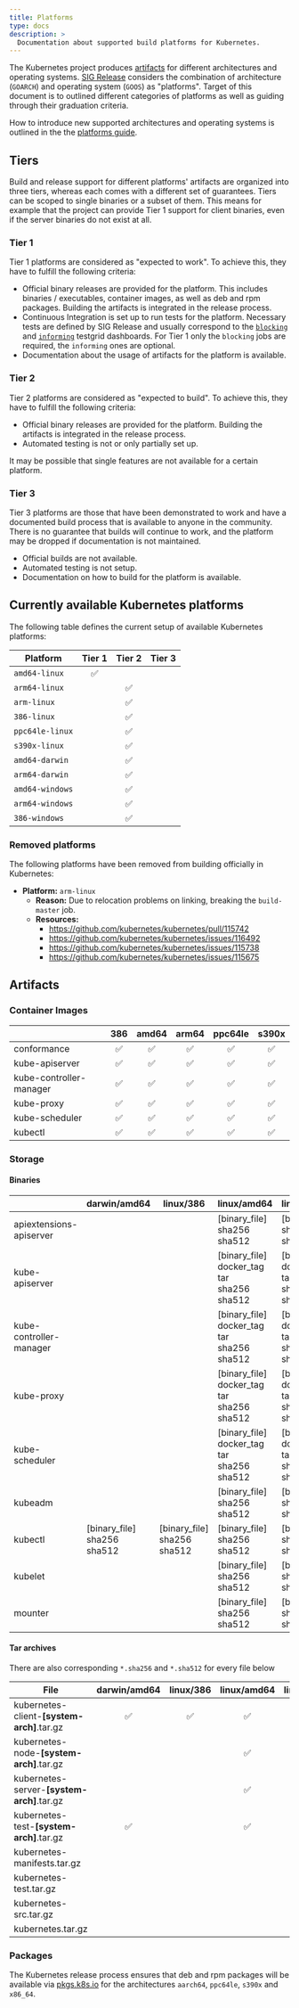 ```yaml
---
title: Platforms
type: docs
description: >
  Documentation about supported build platforms for Kubernetes.
---
```


<!-- overview -->

The Kubernetes project produces [artifacts](#artifacts) for different
architectures and operating systems. [SIG
Release](https://github.com/kubernetes/community/tree/master/sig-release)
considers the combination of architecture (`GOARCH`) and operating system
(`GOOS`) as "platforms". Target of this document is to outlined different
categories of platforms as well as guiding through their graduation criteria.

How to introduce new supported architectures and operating systems is outlined
in the the [platforms guide](https://github.com/kubernetes/community/blob/master/contributors/guide/platforms.md).

<!-- body -->

## Tiers

Build and release support for different platforms' artifacts are organized into
three tiers, whereas each comes with a different set of guarantees. Tiers can be
scoped to single binaries or a subset of them. This means for example that the
project can provide Tier 1 support for client binaries, even if the server
binaries do not exist at all.

### Tier 1

Tier 1 platforms are considered as "expected to work". To achieve this, they
have to fulfill the following criteria:

- Official binary releases are provided for the platform. This includes
  binaries / executables, container images, as well as deb and rpm packages.
  Building the artifacts is integrated in the release process.
- Continuous Integration is set up to run tests for the platform. Necessary
  tests are defined by SIG Release and usually correspond to the
  [`blocking`](https://testgrid.k8s.io/sig-release-master-blocking) and
  [`informing`](https://testgrid.k8s.io/sig-release-master-informing) testgrid
  dashboards. For Tier 1 only the `blocking` jobs are required, the `informing`
  ones are optional.
- Documentation about the usage of artifacts for the platform is available.

### Tier 2

Tier 2 platforms are considered as "expected to build". To achieve this, they
have to fulfill the following criteria:

- Official binary releases are provided for the platform. Building the artifacts
  is integrated in the release process.
- Automated testing is not or only partially set up.

It may be possible that single features are not available for a certain
platform.

### Tier 3

Tier 3 platforms are those that have been demonstrated to work and have a
documented build process that is available to anyone in the community. There is
no guarantee that builds will continue to work, and the platform may be dropped
if documentation is not maintained.

- Official builds are not available.
- Automated testing is not setup.
- Documentation on how to build for the platform is available.

## Currently available Kubernetes platforms

The following table defines the current setup of available Kubernetes platforms:

| Platform        | Tier 1 | Tier 2 | Tier 3 |
| --------------- | :----: | :----: | :----: |
| `amd64-linux`   |   ✅   |        |        |
| `arm64-linux`   |        |   ✅   |        |
| `arm-linux`     |        |   ✅   |        |
| `386-linux`     |        |   ✅   |        |
| `ppc64le-linux` |        |   ✅   |        |
| `s390x-linux`   |        |   ✅   |        |
| `amd64-darwin`  |        |   ✅   |        |
| `arm64-darwin`  |        |   ✅   |        |
| `amd64-windows` |        |   ✅   |        |
| `arm64-windows` |        |   ✅   |        |
| `386-windows`   |        |   ✅   |        |

### Removed platforms

The following platforms have been removed from building officially in
Kubernetes:

- **Platform:** `arm-linux`
  - **Reason:** Due to relocation problems on linking, breaking the
    `build-master` job.
  - **Resources:**
    - https://github.com/kubernetes/kubernetes/pull/115742
    - https://github.com/kubernetes/kubernetes/issues/116492
    - https://github.com/kubernetes/kubernetes/issues/115738
    - https://github.com/kubernetes/kubernetes/issues/115675

## Artifacts

### Container Images

|                         | 386 | amd64 | arm64 | ppc64le | s390x |
| ----------------------- | :-: | :---: | :---: | :-----: | :---: |
| conformance             | ✅  |  ✅   |  ✅   |   ✅    |  ✅   |
| kube-apiserver          | ✅  |  ✅   |  ✅   |   ✅    |  ✅   |
| kube-controller-manager | ✅  |  ✅   |  ✅   |   ✅    |  ✅   |
| kube-proxy              | ✅  |  ✅   |  ✅   |   ✅    |  ✅   |
| kube-scheduler          | ✅  |  ✅   |  ✅   |   ✅    |  ✅   |
| kubectl                 | ✅  |  ✅   |  ✅   |   ✅    |  ✅   |

### Storage

#### Binaries

|                         | darwin/amd64                          | linux/386                             | linux/amd64                                                    | linux/arm64                                                    | linux/ppc64le                                                  | linux/s390x                                                    | windows/386                 | windows/amd64               |
| ----------------------- | ------------------------------------- | ------------------------------------- | -------------------------------------------------------------- | -------------------------------------------------------------- | -------------------------------------------------------------- | -------------------------------------------------------------- | --------------------------- | --------------------------- |
| apiextensions-apiserver |                                       |                                       | [binary_file]<br />sha256<br />sha512                          | [binary_file]<br />sha256<br />sha512                          | [binary_file]<br />sha256<br />sha512                          | [binary_file]<br />sha256<br />sha512                          |                             |                             |
| kube-apiserver          |                                       |                                       | [binary_file]<br />docker_tag<br />tar<br />sha256<br />sha512 | [binary_file]<br />docker_tag<br />tar<br />sha256<br />sha512 | [binary_file]<br />docker_tag<br />tar<br />sha256<br />sha512 | [binary_file]<br />docker_tag<br />tar<br />sha256<br />sha512 |                             |                             |
| kube-controller-manager |                                       |                                       | [binary_file]<br />docker_tag<br />tar<br />sha256<br />sha512 | [binary_file]<br />docker_tag<br />tar<br />sha256<br />sha512 | [binary_file]<br />docker_tag<br />tar<br />sha256<br />sha512 | [binary_file]<br />docker_tag<br />tar<br />sha256<br />sha512 |                             |                             |
| kube-proxy              |                                       |                                       | [binary_file]<br />docker_tag<br />tar<br />sha256<br />sha512 | [binary_file]<br />docker_tag<br />tar<br />sha256<br />sha512 | [binary_file]<br />docker_tag<br />tar<br />sha256<br />sha512 | [binary_file]<br />docker_tag<br />tar<br />sha256<br />sha512 |                             | exe<br />sha256<br />sha512 |
| kube-scheduler          |                                       |                                       | [binary_file]<br />docker_tag<br />tar<br />sha256<br />sha512 | [binary_file]<br />docker_tag<br />tar<br />sha256<br />sha512 | [binary_file]<br />docker_tag<br />tar<br />sha256<br />sha512 | [binary_file]<br />docker_tag<br />tar<br />sha256<br />sha512 |                             |                             |
| kubeadm                 |                                       |                                       | [binary_file]<br />sha256<br />sha512                          | [binary_file]<br />sha256<br />sha512                          | [binary_file]<br />sha256<br />sha512                          | [binary_file]<br />sha256<br />sha512                          |                             | exe<br />sha256<br />sha512 |
| kubectl                 | [binary_file]<br />sha256<br />sha512 | [binary_file]<br />sha256<br />sha512 | [binary_file]<br />sha256<br />sha512                          | [binary_file]<br />sha256<br />sha512                          | [binary_file]<br />sha256<br />sha512                          | [binary_file]<br />sha256<br />sha512                          | exe<br />sha256<br />sha512 | exe<br />sha256<br />sha512 |
| kubelet                 |                                       |                                       | [binary_file]<br />sha256<br />sha512                          | [binary_file]<br />sha256<br />sha512                          | [binary_file]<br />sha256<br />sha512                          | [binary_file]<br />sha256<br />sha512                          |                             | exe<br />sha256<br />sha512 |
| mounter                 |                                       |                                       | [binary_file]<br />sha256<br />sha512                          | [binary_file]<br />sha256<br />sha512                          | [binary_file]<br />sha256<br />sha512                          | [binary_file]<br />sha256<br />sha512                          |                             |                             |

#### Tar archives

There are also corresponding `*.sha256` and `*.sha512` for every file below

| File                                       | darwin/amd64 | linux/386 | linux/amd64 | linux/arm64 | linux/ppc64le | linux/s390x | windows/386 | windows/amd64 | portable |
| ------------------------------------------ | :----------: | :-------: | :---------: | :---------: | :-----------: | :---------: | :---------: | :-----------: | :------: |
| kubernetes-client-**[system-arch]**.tar.gz |      ✅      |    ✅     |     ✅      |     ✅      |      ✅       |     ✅      |     ✅      |      ✅       |          |
| kubernetes-node-**[system-arch]**.tar.gz   |              |           |     ✅      |     ✅      |      ✅       |     ✅      |             |      ✅       |          |
| kubernetes-server-**[system-arch]**.tar.gz |              |           |     ✅      |     ✅      |      ✅       |     ✅      |             |               |          |
| kubernetes-test-**[system-arch]**.tar.gz   |      ✅      |           |     ✅      |     ✅      |      ✅       |     ✅      |             |      ✅       |    ✅    |
| kubernetes-manifests.tar.gz                |              |           |             |             |               |             |             |               |          |
| kubernetes-test.tar.gz                     |              |           |             |             |               |             |             |               |          |
| kubernetes-src.tar.gz                      |              |           |             |             |               |             |             |               |          |
| kubernetes.tar.gz                          |              |           |             |             |               |             |             |               |          |

### Packages

The Kubernetes release process ensures that deb and rpm packages will be
available via [pkgs.k8s.io](/blog/2023/08/15/pkgs-k8s-io-introduction) for the
architectures `aarch64`, `ppc64le`, `s390x` and `x86_64`.
